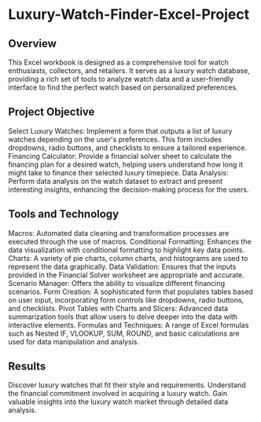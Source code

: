 # Luxury-Watch-Finder-Excel-Project

## Overview
This Excel workbook is designed as a comprehensive tool for watch enthusiasts, collectors, and retailers. It serves as a luxury watch database, providing a rich set of tools to analyze watch data and a user-friendly interface to find the perfect watch based on personalized preferences.

## Project Objective
Select Luxury Watches: Implement a form that outputs a list of luxury watches depending on the user's preferences. This form includes dropdowns, radio buttons, and checklists to ensure a tailored experience.
Financing Calculator: Provide a financial solver sheet to calculate the financing plan for a desired watch, helping users understand how long it might take to finance their selected luxury timepiece.
Data Analysis: Perform data analysis on the watch dataset to extract and present interesting insights, enhancing the decision-making process for the users.

## Tools and Technology
Macros: Automated data cleaning and transformation processes are executed through the use of macros.
Conditional Formatting: Enhances the data visualization with conditional formatting to highlight key data points.
Charts: A variety of pie charts, column charts, and histograms are used to represent the data graphically.
Data Validation: Ensures that the inputs provided in the Financial Solver worksheet are appropriate and accurate.
Scenario Manager: Offers the ability to visualize different financing scenarios.
Form Creation: A sophisticated form that populates tables based on user input, incorporating form controls like dropdowns, radio buttons, and checklists.
Pivot Tables with Charts and Slicers: Advanced data summarization tools that allow users to delve deeper into the data with interactive elements.
Formulas and Techniques: A range of Excel formulas such as Nested IF, VLOOKUP, SUM, ROUND, and basic calculations are used for data manipulation and analysis.

## Results
Discover luxury watches that fit their style and requirements.
Understand the financial commitment involved in acquiring a luxury watch.
Gain valuable insights into the luxury watch market through detailed data analysis.
